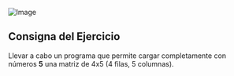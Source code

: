 ![Image](https://todocodeacademy.com/wp-content/uploads/2020/12/cropped-LogoConSombras-sinfondo-166x38.png)

## Consigna del Ejercicio
Llevar a cabo un programa que permite cargar completamente con números **5** una matriz de 4x5 (4 filas, 5 columnas).